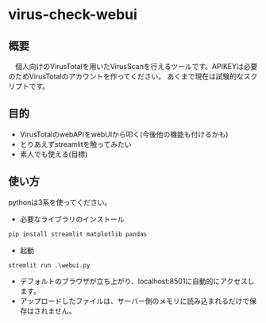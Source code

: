 # virus-check-webui
## 概要
　個人向けのVirusTotalを用いたVirusScanを行えるツールです。APIKEYは必要のためVirusTotalのアカウントを作ってください。  あくまで現在は試験的なスクリプトです。
## 目的
- VirusTotalのwebAPIをwebUIから叩く(今後他の機能も付けるかも)
- とりあえずstreamlitを触ってみたい
- 素人でも使える(目標)

## 使い方
pythonは3系を使ってください。
- 必要なライブラリのインストール
```python
pip install streamlit matplotlib pandas
```
- 起動
```python
stremlit run .\webui.py
```
- デフォルトのブラウザが立ち上がり、localhost:8501に自動的にアクセスします。
- アップロードしたファイルは、サーバー側のメモリに読み込まれるだけで保存はされません。
